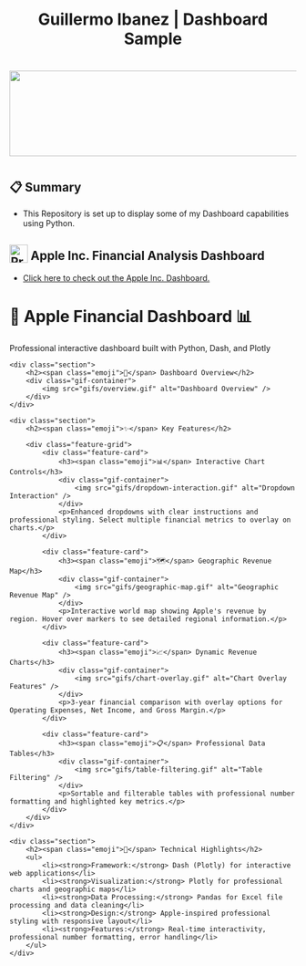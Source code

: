 <div align="center">
  <h1>Guillermo Ibanez | Dashboard Sample</h1>
  <h1><img src="https://user-images.githubusercontent.com/74038190/221352987-68da234d-4d62-4e9d-9d7f-098dc657c2dc.gif" width="700" height="150"><h1>
</div>

<div>
  <h2>📋 Summary</h2>
  <p>
<ul>
  <li>This Repository is set up to display some of my Dashboard capabilities using Python.</li>
</ul>
  </p>
<div>
  <h2><img src="https://raw.githubusercontent.com/Tarikul-Islam-Anik/Animated-Fluent-Emojis/master/Emojis/Objects/Clipboard.png" alt="Presentation Icon" width="32" height="32" style="vertical-align: -0.25em;"> Apple Inc. Financial Analysis Dashboard</h2>
  <ul>
    <li><a href="https://guillermoibanez.github.io/Visualisations_Portfolio/Visualisations_Presentation_Pitch_Book.pdf">Click here to check out the Apple Inc. Dashboard.</a> </li>
  </ul>
</div>


</head>
<body>
    <div class="header">
        <h1><span class="emoji">🍎</span> Apple Financial Dashboard <span class="emoji">📊</span></h1>
        <p class="subtitle">Professional interactive dashboard built with Python, Dash, and Plotly</p>
    </div>

    <div class="section">
        <h2><span class="emoji">🎯</span> Dashboard Overview</h2>
        <div class="gif-container">
            <img src="gifs/overview.gif" alt="Dashboard Overview" />
        </div>
    </div>

    <div class="section">
        <h2><span class="emoji">✨</span> Key Features</h2>
        
        <div class="feature-grid">
            <div class="feature-card">
                <h3><span class="emoji">📊</span> Interactive Chart Controls</h3>
                <div class="gif-container">
                    <img src="gifs/dropdown-interaction.gif" alt="Dropdown Interaction" />
                </div>
                <p>Enhanced dropdowns with clear instructions and professional styling. Select multiple financial metrics to overlay on charts.</p>
            </div>

            <div class="feature-card">
                <h3><span class="emoji">🗺️</span> Geographic Revenue Map</h3>
                <div class="gif-container">
                    <img src="gifs/geographic-map.gif" alt="Geographic Revenue Map" />
                </div>
                <p>Interactive world map showing Apple's revenue by region. Hover over markers to see detailed regional information.</p>
            </div>

            <div class="feature-card">
                <h3><span class="emoji">📈</span> Dynamic Revenue Charts</h3>
                <div class="gif-container">
                    <img src="gifs/chart-overlay.gif" alt="Chart Overlay Features" />
                </div>
                <p>3-year financial comparison with overlay options for Operating Expenses, Net Income, and Gross Margin.</p>
            </div>

            <div class="feature-card">
                <h3><span class="emoji">📋</span> Professional Data Tables</h3>
                <div class="gif-container">
                    <img src="gifs/table-filtering.gif" alt="Table Filtering" />
                </div>
                <p>Sortable and filterable tables with professional number formatting and highlighted key metrics.</p>
            </div>
        </div>
    </div>

    <div class="section">
        <h2><span class="emoji">🚀</span> Technical Highlights</h2>
        <ul>
            <li><strong>Framework:</strong> Dash (Plotly) for interactive web applications</li>
            <li><strong>Visualization:</strong> Plotly for professional charts and geographic maps</li>
            <li><strong>Data Processing:</strong> Pandas for Excel file processing and data cleaning</li>
            <li><strong>Design:</strong> Apple-inspired professional styling with responsive layout</li>
            <li><strong>Features:</strong> Real-time interactivity, professional number formatting, error handling</li>
        </ul>
    </div>
